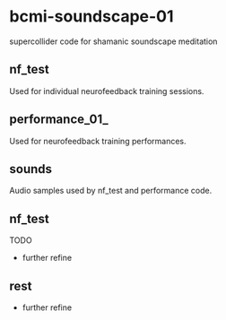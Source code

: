 # bcmi-soundscape-01
supercollider code for shamanic soundscape meditation

## nf_test
Used for individual neurofeedback training sessions. 

## performance_01_
Used for neurofeedback training performances. 

## sounds
Audio samples used by nf_test and performance code. 


## nf_test
TODO
- further refine

## rest
- further refine

